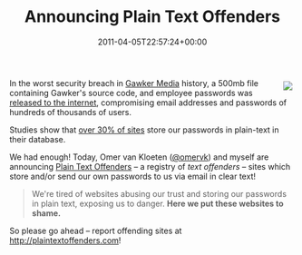 ﻿---
title: Announcing Plain Text Offenders
date: 2011-04-05T22:57:24+00:00
---
<img style="float: right; padding: 5px;" src="{% asset_path image.jpg %}" />

In the worst security breach in [Gawker Media](http://gawker.com/) history, a 500mb file containing Gawker's source code, and employee passwords was [released to the internet](http://www.wired.com/threatlevel/2010/12/gawker-hacked/), compromising email addresses and passwords of hundreds of thousands of users.

<!-- more -->

Studies show that [over 30% of sites](http://www.readwriteweb.com/archives/rockyou_hacker_30_of_sites_store_plain_text_passwords.php) store our passwords in plain-text in their database.

We had enough! Today, Omer van Kloeten (<a href="http://twitter.com/omervk" target="_blank">@omervk</a>) and myself are announcing [Plain Text Offenders](http://plaintextoffenders.com) &ndash; a registry of *text offenders* &ndash; sites which store and/or send our own passwords to us via email in clear text!

> We're tired of websites abusing our trust and storing our passwords in plain text, exposing us to danger. **Here we put these websites to shame.**

So please go ahead &ndash; report offending sites at <http://plaintextoffenders.com>!
